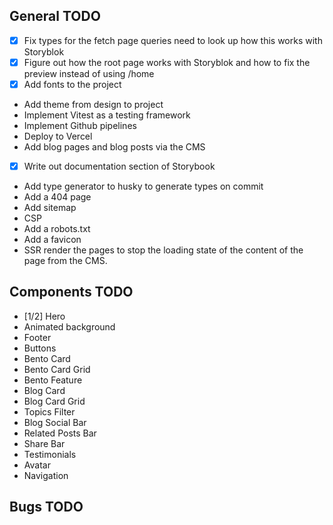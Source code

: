 ## General TODO
- [x] Fix types for the fetch page queries need to look up how this works with Storyblok
- [x] Figure out how the root page works with Storyblok and how to fix the preview instead of using /home
- [x] Add fonts to the project 
- Add theme from design to project
- Implement Vitest as a testing framework
- Implement Github pipelines
- Deploy to Vercel
- Add blog pages and blog posts via the CMS 
- [x] Write out documentation section of Storybook
- Add type generator to husky to generate types on commit
- Add a 404 page
- Add sitemap
- CSP
- Add a robots.txt
- Add a favicon
- SSR render the pages to stop the loading state of the content of the page from the CMS.

## Components TODO
- [1/2] Hero 
- Animated background 
- Footer
- Buttons 
- Bento Card
- Bento Card Grid
- Bento Feature
- Blog Card
- Blog Card Grid
- Topics Filter
- Blog Social Bar
- Related Posts Bar
- Share Bar
- Testimonials
- Avatar 
- Navigation

## Bugs TODO
